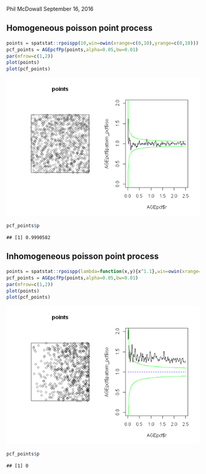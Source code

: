 Phil McDowall
September 16, 2016

Homogeneous poisson point process
---------------------------------

``` r
points = spatstat::rpoispp(10,win=owin(xrange=c(0,10),yrange=c(0,10)))
pcf_points = AGEpcfPp(points,alpha=0.05,bw=0.01)
par(mfrow=c(1,2))
plot(points)
plot(pcf_points)
```

![](readme_files/figure-markdown_github/unnamed-chunk-1-1.png)<!-- -->

``` r
pcf_points$p
```

    ## [1] 0.9990582

Inhomogeneous poisson point process
-----------------------------------

``` r
points = spatstat::rpoispp(lambda=function(x,y){x^1.1},win=owin(xrange=c(0,10),yrange=c(0,10)))
pcf_points = AGEpcfPp(points,alpha=0.05,bw=0.01)
par(mfrow=c(1,2))
plot(points)
plot(pcf_points)
```

![](readme_files/figure-markdown_github/unnamed-chunk-2-1.png)<!-- -->

``` r
pcf_points$p
```

    ## [1] 0
